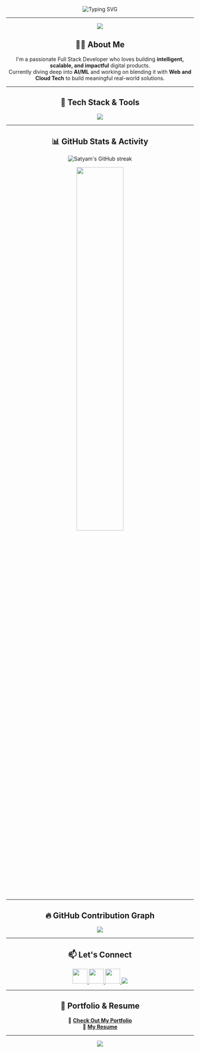<!-- Glowing 3D Banner -->
<p align="center">
  <img src="https://readme-typing-svg.demolab.com/?font=Fira+Code&size=36&duration=3000&pause=1000&color=0EF6CC&center=true&vCenter=true&width=1000&height=100&lines=Hi+%F0%9F%91%8B%2C+I'm+Satyam+Pandey!;Web+Dev+%7C+AI%2FML+%7C+Cloud+Explorer;Crafting+Solutions+With+Code+%F0%9F%A7%91%E2%80%8D%F0%9F%92%BB" alt="Typing SVG" />
</p>

---

<!-- Animated Quote with Sparkles -->
<p align="center">
  <img src="https://quotes-github-readme.vercel.app/api?type=horizontal&theme=tokyonight&quote=Innovation%20starts%20with%20curiosity%20and%20code." />
</p>

<!-- About Me -->
<h2 align="center">👨‍💻 About Me</h2>
<p align="center">
  I'm a passionate Full Stack Developer who loves building <strong>intelligent, scalable, and impactful</strong> digital products.<br>
  Currently diving deep into <strong>AI/ML</strong> and working on blending it with <strong>Web and Cloud Tech</strong> to build meaningful real-world solutions.
</p>

---

<!-- Tech Stack Showcase -->
<h2 align="center">🧠 Tech Stack & Tools</h2>
<p align="center">
  <img src="https://skillicons.dev/icons?i=react,nextjs,ts,js,nodejs,express,django,python,cpp,java,mysql,mongodb,postgresql,aws,docker,kubernetes,tailwind,figma,linux,selenium" />
</p>

---

<!-- GitHub Stats - Dark Neon Theme -->
<h2 align="center">📊 GitHub Stats & Activity</h2>
<p align="center">
  <img src="https://github-readme-streak-stats.herokuapp.com/?user=satyampandey444&theme=radical" alt="Satyam's GitHub streak" />
</p>
<p align="center">
  <img src="https://github-readme-stats.vercel.app/api/top-langs/?username=satyampandey444&layout=compact&theme=tokyonight&langs_count=10&border_radius=20" width="50%" />
</p>

---

<!-- Activity Graph -->
<h2 align="center">🔥 GitHub Contribution Graph</h2>
<p align="center">
  <img src="https://github-readme-activity-graph.vercel.app/graph?username=satyampandey444&theme=tokyo-night&hide_border=true" />
</p>

---

<!-- Contact & Links -->
<h2 align="center">📫 Let's Connect</h2>
<p align="center">
  <a href="https://www.linkedin.com/in/satyam-pandey-66449b230/" target="_blank">
    <img src="https://skillicons.dev/icons?i=linkedin" height="40" />
  </a>
  <a href="https://leetcode.com/u/satyampandey_444/" target="_blank">
    <img src="https://skillicons.dev/icons?i=leetcode" height="40" />
  </a>
  <a href="https://instagram.com/satyampandey_444" target="_blank">
    <img src="https://skillicons.dev/icons?i=instagram" height="40" />
  </a>
  <a href="mailto:satyampandey5505@gmail.com" target="_blank">
    <img src="https://img.shields.io/badge/Gmail-D14836?style=for-the-badge&logo=gmail&logoColor=white" />
  </a>
</p>

---

<!-- Portfolio & Resume -->
<h2 align="center">🧩 Portfolio & Resume</h2>
<p align="center">
  🔗 <a href="https://satyampandey444.github.io/My_Portfolio/index.html" target="_blank"><strong>Check Out My Portfolio</strong></a> <br>
  📄 <a href="https://drive.google.com/file/d/1DhF3DuC2wYuuTIGjFHXkY2g5GxkyozdL/view?usp=drivesdk" target="_blank"><strong>My Resume </strong></a>
</p>

---

<!-- Footer -->
<p align="center">
  <img src="https://capsule-render.vercel.app/api?type=waving&color=0EF6CC&height=120&section=footer"/>
</p>
